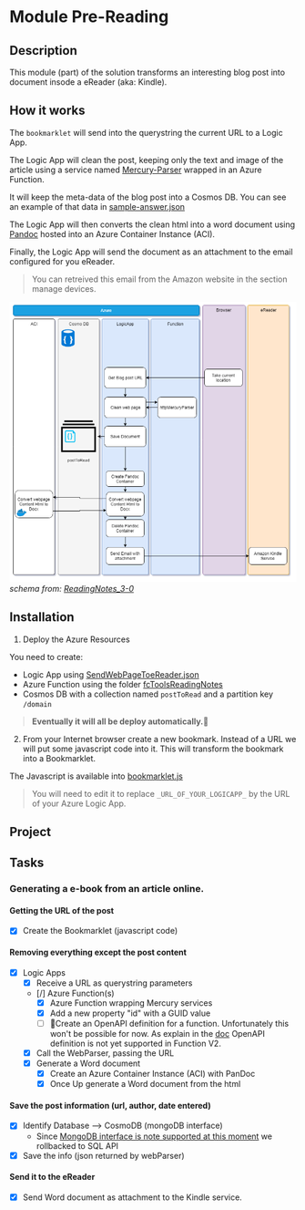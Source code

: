 # Module Pre-Reading

## Description

This module (part) of the solution transforms an interesting blog post into document insode a eReader (aka: Kindle).

## How it works

The `bookmarklet` will send into the querystring the current URL to a Logic App.

The Logic App will clean the post, keeping only the text and image of the article using a service named [Mercury-Parser](https://github.com/postlight/mercury-parser) wrapped in an Azure Function.

It will keep the meta-data of the blog post into a Cosmos DB. You can see an example of that data in [sample-answer.json](fcToolsReadingNotes/HttpMercuryParser/sample-answer.json)

The Logic App will then converts the clean html into a word document using [Pandoc](https://pandoc.org/) hosted into an Azure Container Instance (ACI). 

Finally, the Logic App will send the document as an attachment to the email configured for you eReader.

> You can retreived this email from the Amazon website in the section manage devices.

![GettingPostToEReader][GettingPostToEReader]
*schema from: [ReadingNotes_3-0](../draw_io/ReadingNotes_3-0.html)*

## Installation

1. Deploy the Azure Resources

  You need to create:

  - Logic App using [SendWebPageToeReader.json](LogicApps/SendWebPageToeReader.json)
  - Azure Function using the folder [fcToolsReadingNotes](fcToolsReadingNotes)
  - Cosmos DB with a collection named `postToRead` and a partition key `/domain`

  > **Eventually it will all be deploy automatically.**🤞

2. From your Internet browser create a new bookmark. Instead of a URL we will put some javascript code into it. This will transform the bookmark into a Bookmarklet. 

  The Javascript is available into [bookmarklet.js](bookmarklet.js)

  > You will need to edit it to replace `_URL_OF_YOUR_LOGICAPP_` by the URL of your Azure Logic App.

## Project

## Tasks

### Generating a e-book from an article online.

#### Getting the URL of the post

- [X] Create the Bookmarklet (javascript code)

#### Removing everything except the post content

- [X] Logic Apps
   - [x] Receive a URL as querystring parameters
   - [/] Azure Function(s)
      - [x] Azure Function wrapping Mercury services
      - [x] Add a new property "id" with a GUID value
      - [ ] 🚧Create an OpenAPI definition for a function. Unfortunately this won't be possible for now. As explain in the [doc](https://docs.microsoft.com/en-us/azure/azure-functions/functions-openapi-definition) OpenAPI definition is not yet supported in Function V2.
   - [x] Call the WebParser, passing the URL
   - [X] Generate a Word document
     - [X] Create an Azure Container Instance (ACI) with PanDoc
     - [X] Once Up generate a Word document from the html

#### Save the post information (url, author, date entered)

 - [x] Identify Database --> CosmoDB (mongoDB interface)
   - Since [MongoDB interface is note supported at this moment](https://docs.microsoft.com/en-us/connectors/documentdb/) we rollbacked to SQL API
 - [x] Save the info (json returned by webParser)

#### Send it to the eReader

- [X] Send Word document as attachment to the Kindle service.



[GettingPostToEReader]: medias/GettingPostToEReader.png 'Getting the post to the eReader'